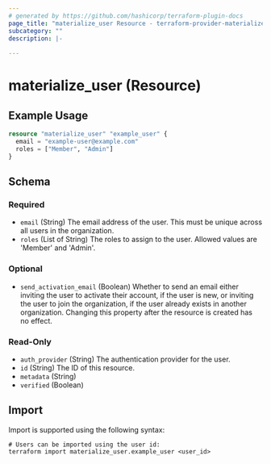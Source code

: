 ```yaml
---
# generated by https://github.com/hashicorp/terraform-plugin-docs
page_title: "materialize_user Resource - terraform-provider-materialize"
subcategory: ""
description: |-
  
---
```


# materialize_user (Resource)



## Example Usage

```terraform
resource "materialize_user" "example_user" {
  email = "example-user@example.com"
  roles = ["Member", "Admin"]
}
```

<!-- schema generated by tfplugindocs -->
## Schema

### Required

- `email` (String) The email address of the user. This must be unique across all users in the organization.
- `roles` (List of String) The roles to assign to the user. Allowed values are 'Member' and 'Admin'.

### Optional

- `send_activation_email` (Boolean) Whether to send an email either inviting the user to activate their account, if the user is new, or inviting the user to join the organization, if the user already exists in another organization. Changing this property after the resource is created has no effect.

### Read-Only

- `auth_provider` (String) The authentication provider for the user.
- `id` (String) The ID of this resource.
- `metadata` (String)
- `verified` (Boolean)

## Import

Import is supported using the following syntax:

```shell
# Users can be imported using the user id:
terraform import materialize_user.example_user <user_id>
```
